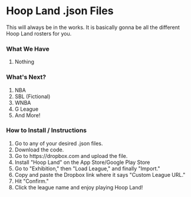 # Hoop Land .json Files
This will always be in the works. It is basically gonna be all the different Hoop Land rosters for you.

### What We Have
<ol>
<li>Nothing
</ol>

### What's Next?
<ol>
<li>NBA
<li>SBL (Fictional)
<li>WNBA
<li>G League
<li>And More!
</ol>

### How to Install / Instructions
<ol>
<li>Go to any of your desired .json files.
<li>Download the code.
<li>Go to https://dropbox.com and upload the file.
<li>Install "Hoop Land" on the App Store/Google Play Store
<li>Go to "Exhibition," then "Load League," and finally "Import."
<li>Copy and paste the Dropbox link where it says "Custom League URL."
<li>Hit "Confirm."
<li>Click the league name and enjoy playing Hoop Land!
</ol>
